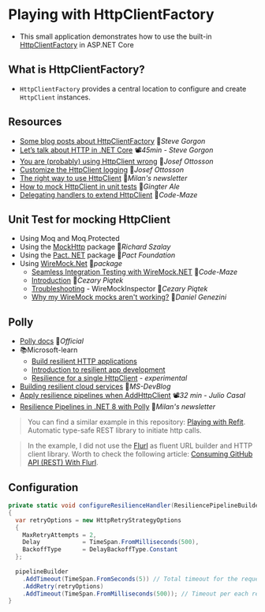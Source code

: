 # Playing with HttpClientFactory

- This small application demonstrates how to use the built-in [HttpClientFactory](https://docs.microsoft.com/en-ie/aspnet/core/fundamentals/http-requests) in ASP.NET Core

## What is HttpClientFactory?

- `HttpClientFactory` provides a central location to configure and create `HttpClient` instances.

## Resources

- [Some blog posts about HttpClientFactory](https://www.stevejgordon.co.uk/tag/httpclientfactory) 📓*Steve Gorgon*
- [Let’s talk about HTTP in .NET Core](https://www.youtube.com/watch?v=Ssii6AwF7Uc) 📽️*45min - Steve Gorgon*
- [You are (probably) using HttpClient wrong](https://josefottosson.se/you-are-probably-still-using-httpclient-wrong-and-it-is-destabilizing-your-software) 📓*Josef Ottosson*
- [Customize the HttpClient logging](https://josef.codes/customize-the-httpclient-logging-dotnet-core) 📓*Josef Ottosson*
- [The right way to use HttpClient](https://www.milanjovanovic.tech/blog/the-right-way-to-use-httpclient-in-dotnet) 📓*Milan's newsletter*
- [How to mock HttpClient in unit tests](https://gingter.org/2018/07/26/how-to-mock-httpclient-in-your-net-c-unit-tests) 📓*Gingter Ale*
- [Delegating handlers to extend HttpClient](https://code-maze.com/aspnetcore-using-delegating-handlers-to-extend-httpclient) 📓*Code-Maze*

## Unit Test for mocking HttpClient

- Using Moq and Moq.Protected
- Using the [MockHttp](https://github.com/richardszalay/mockhttp) package 👤*Richard Szalay*
- Using the [Pact. NET](https://github.com/pact-foundation/pact-net) package 👤*Pact Foundation*
- Using [WireMock.Net](https://github.com/WireMock-Net/WireMock.Net) 👤*package*
  - [Seamless Integration Testing with WireMock.NET](https://code-maze.com/integration-testing-wiremock-dotnet) 📓*Code-Maze*
  - [Introduction](https://cezarypiatek.github.io/post/mocking-outgoing-http-requests-p1) 📓*Cezary Piątek*
  - [Troubleshooting](https://cezarypiatek.github.io/post/mocking-outgoing-http-requests-p2) - WireMockInspector 📓*Cezary Piątek*
  - [Why my WireMock mocks aren't working?](https://blog.genezini.com/p/why-my-wiremock-mocks-arent-working) 📓*Daniel Genezini*
  
## Polly

- [Polly docs](https://www.pollydocs.org/) 📓*Official*
- 📚Microsoft-learn
  - [Build resilient HTTP applications](https://learn.microsoft.com/en-us/dotnet/core/resilience/http-resilience)
  - [Introduction to resilient app development](https://learn.microsoft.com/en-us/dotnet/core/resilience)
  - [Resilience for a single HttpClient](https://learn.microsoft.com/en-us/dotnet/fundamentals/networking/http/httpclient-guidelines#resilience-with-static-clients) *- experimental*
- [Building resilient cloud services](https://devblogs.microsoft.com/dotnet/building-resilient-cloud-services-with-dotnet-8) 📓*MS-DevBlog*
- [Apply resilience pipelines when AddHttpClient](https://youtu.be/pgeHRp2Otlc) 📽*32 min - Julio Casal*
- [Resilience Pipelines in .NET 8 with Polly](https://www.milanjovanovic.tech/blog/building-resilient-cloud-applications-with-dotnet) 📓*Milan's newsletter*

> You can find a similar example in this repository: [Playing with Refit](https://github.com/19balazs86/PlayingWithRefit). Automatic type-safe REST library to initiate http calls.

> In the example, I did not use the [Flurl](https://flurl.io) as fluent URL builder and HTTP client library. Worth to check the following article: [Consuming GitHub API (REST) With Flurl](https://code-maze.com/consuming-github-api-rest-with-flurl).

## Configuration

```csharp
private static void configureResilienceHandler(ResiliencePipelineBuilder<HttpResponseMessage> pipelineBuilder)
{
  var retryOptions = new HttpRetryStrategyOptions
  {
    MaxRetryAttempts = 2,
    Delay            = TimeSpan.FromMilliseconds(500),
    BackoffType      = DelayBackoffType.Constant
  };
  
  pipelineBuilder
    .AddTimeout(TimeSpan.FromSeconds(5)) // Total timeout for the request execution
    .AddRetry(retryOptions)
    .AddTimeout(TimeSpan.FromMilliseconds(500)); // Timeout per each request attempt
}
```
